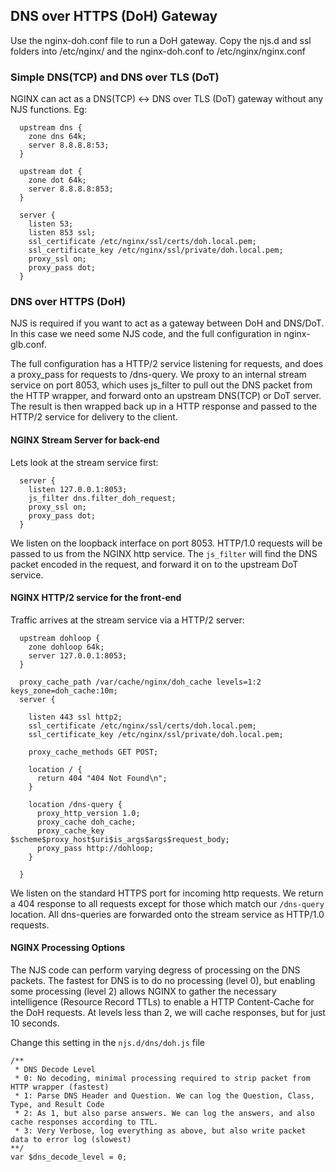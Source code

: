 ## DNS over HTTPS (DoH) Gateway
Use the nginx-doh.conf file to run a DoH gateway.
Copy the njs.d and ssl folders into /etc/nginx/ and the nginx-doh.conf to /etc/nginx/nginx.conf

### Simple DNS(TCP) and DNS over TLS (DoT)
NGINX can act as a DNS(TCP) <-> DNS over TLS (DoT) gateway without any NJS functions. Eg:

```
  upstream dns {
    zone dns 64k;
    server 8.8.8.8:53;
  }

  upstream dot {
    zone dot 64k;
    server 8.8.8.8:853;
  }

  server {
    listen 53;
    listen 853 ssl;
    ssl_certificate /etc/nginx/ssl/certs/doh.local.pem;
    ssl_certificate_key /etc/nginx/ssl/private/doh.local.pem;
    proxy_ssl on;
    proxy_pass dot;
  }
```

### DNS over HTTPS (DoH)
NJS is required if you want to act as a gateway between DoH and DNS/DoT. In this case we need some NJS code, and the
full configuration in nginx-glb.conf.

The full configuration has a HTTP/2 service listening for requests, and does a proxy_pass for requests to /dns-query.
We proxy to an internal stream service on port 8053, which uses js_filter to pull out the DNS packet from the HTTP wrapper,
and forward onto an upstream DNS(TCP) or DoT server.
The result is then wrapped back up in a HTTP response and passed to the HTTP/2 service for delivery to the client.

#### NGINX Stream Server for back-end
Lets look at the stream service first:
```
  server {
    listen 127.0.0.1:8053;
    js_filter dns.filter_doh_request;
    proxy_ssl on;
    proxy_pass dot;
  }
```
We listen on the loopback interface on port 8053. HTTP/1.0 requests will be passed to us from the NGINX http service. The `js_filter`
will find the DNS packet encoded in the request, and forward it on to the upstream DoT service. 

#### NGINX HTTP/2 service for the front-end
Traffic arrives at the stream service via a HTTP/2 server:
```
  upstream dohloop {
    zone dohloop 64k;
    server 127.0.0.1:8053;
  }

  proxy_cache_path /var/cache/nginx/doh_cache levels=1:2 keys_zone=doh_cache:10m;
  server {

    listen 443 ssl http2;
    ssl_certificate /etc/nginx/ssl/certs/doh.local.pem;
    ssl_certificate_key /etc/nginx/ssl/private/doh.local.pem;

    proxy_cache_methods GET POST;

    location / {
      return 404 "404 Not Found\n";
    }

    location /dns-query {
      proxy_http_version 1.0;
      proxy_cache doh_cache;
      proxy_cache_key $scheme$proxy_host$uri$is_args$args$request_body;
      proxy_pass http://dohloop;
    }

  }
```
We listen on the standard HTTPS port for incoming http requests. We return a 404 response to all requests except for those which match our
`/dns-query` location. All dns-queries are forwarded onto the stream service as HTTP/1.0 requests.

#### NGINX Processing Options
The NJS code can perform varying degress of processing on the DNS packets. The fastest for DNS is to do no processing (level 0), but enabling some
processing (level 2) allows NGINX to gather the necessary intelligence (Resource Record TTLs) to enable a HTTP Content-Cache for the DoH requests.
At levels less than 2, we will cache responses, but for just 10 seconds.

Change this setting in the `njs.d/dns/doh.js` file
```
/**
 * DNS Decode Level
 * 0: No decoding, minimal processing required to strip packet from HTTP wrapper (fastest)
 * 1: Parse DNS Header and Question. We can log the Question, Class, Type, and Result Code
 * 2: As 1, but also parse answers. We can log the answers, and also cache responses according to TTL.
 * 3: Very Verbose, log everything as above, but also write packet data to error log (slowest)
**/
var $dns_decode_level = 0;
```

